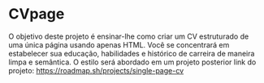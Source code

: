 # CVpage
O objetivo deste projeto é ensinar-lhe como criar um CV estruturado de uma única página usando apenas HTML. Você se concentrará em estabelecer sua educação, habilidades e histórico de carreira de maneira limpa e semântica. O estilo será abordado em um projeto posterior
link do projeto:
https://roadmap.sh/projects/single-page-cv
